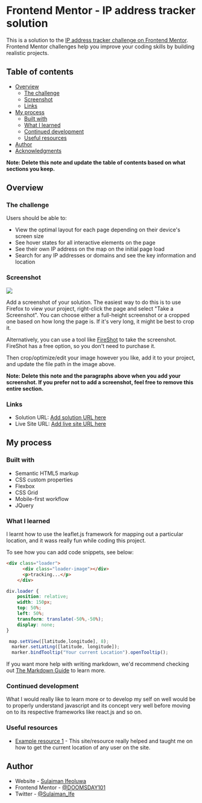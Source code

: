 # Frontend Mentor - IP address tracker solution

This is a solution to the [IP address tracker challenge on Frontend Mentor](https://www.frontendmentor.io/challenges/ip-address-tracker-I8-0yYAH0). Frontend Mentor challenges help you improve your coding skills by building realistic projects. 

## Table of contents

- [Overview](#overview)
  - [The challenge](#the-challenge)
  - [Screenshot](#screenshot)
  - [Links](#links)
- [My process](#my-process)
  - [Built with](#built-with)
  - [What I learned](#what-i-learned)
  - [Continued development](#continued-development)
  - [Useful resources](#useful-resources)
- [Author](#author)
- [Acknowledgments](#acknowledgments)

**Note: Delete this note and update the table of contents based on what sections you keep.**

## Overview

### The challenge

Users should be able to:

- View the optimal layout for each page depending on their device's screen size
- See hover states for all interactive elements on the page
- See their own IP address on the map on the initial page load
- Search for any IP addresses or domains and see the key information and location

### Screenshot

![](./screenshot.jpg)

Add a screenshot of your solution. The easiest way to do this is to use Firefox to view your project, right-click the page and select "Take a Screenshot". You can choose either a full-height screenshot or a cropped one based on how long the page is. If it's very long, it might be best to crop it.

Alternatively, you can use a tool like [FireShot](https://getfireshot.com/) to take the screenshot. FireShot has a free option, so you don't need to purchase it. 

Then crop/optimize/edit your image however you like, add it to your project, and update the file path in the image above.

**Note: Delete this note and the paragraphs above when you add your screenshot. If you prefer not to add a screenshot, feel free to remove this entire section.**

### Links

- Solution URL: [Add solution URL here](https://github.com/DOOMSDAY101/ip-address-tracker.git)
- Live Site URL: [Add live site URL here](https://your-live-site-url.com)

## My process

### Built with

- Semantic HTML5 markup
- CSS custom properties
- Flexbox
- CSS Grid
- Mobile-first workflow
- JQuery


### What I learned

I learnt how to use the leaflet.js framework for mapping out a particular location, and it wass really fun while coding this project.

To see how you can add code snippets, see below:

```html
<div class="loader">
      <div class="loader-image"></div>
      <p>tracking...</p>
    </div>
```
```css
div.loader {
    position: relative;
    width: 150px;
    top: 50%;
    left: 50%;
    transform: translate(-50%,-50%);
    display: none;
}
```
```js
 map.setView([latitude,longitude], 8);
  marker.setLatLng([latitude, longitude]);
  marker.bindTooltip("Your current Location").openTooltip();
```

If you want more help with writing markdown, we'd recommend checking out [The Markdown Guide](https://www.markdownguide.org/) to learn more.


### Continued development

What I would really like to learn more or to develop my self on well would be to properly understand javascript and its concept very well before moving on to its respective frameworks like react.js and so on. 


### Useful resources

- [Example resource 1](https://www.w3schools.com) - This site/resource really helped and taught me on how to get the current location of any user on the site.

## Author

- Website - [Sulaiman Ifeoluwa](https://www.ifeoluwa-sulaiman.netlify.app)
- Frontend Mentor - [@DOOMSDAY101](https://www.frontendmentor.io/profile/DOOMSDAY101)
- Twitter - [@Sulaiman_Ife](https://www.twitter.com/Sulaiman_Ife)

